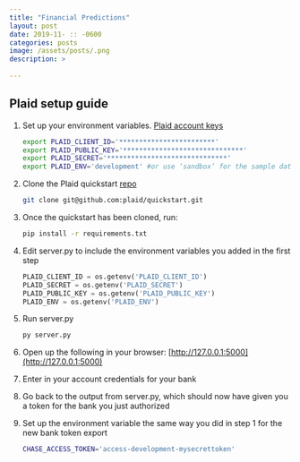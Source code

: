 ```yaml
---
title: "Financial Predictions"
layout: post
date: 2019-11- :: -0600
categories: posts
image: /assets/posts/.png
description: >
  
---
```


## Plaid setup guide

1. Set up your environment variables. [Plaid account keys](https://dashboard.plaid.com/account/keys)

    ```bash
    export PLAID_CLIENT_ID='************************'
    export PLAID_PUBLIC_KEY='******************************'
    export PLAID_SECRET='******************************'
    export PLAID_ENV='development' #or use ‘sandbox’ for the sample data
    ```

2. Clone the Plaid quickstart [repo](https://github.com/plaid/quickstart)

    ```bash
    git clone git@github.com:plaid/quickstart.git
    ```

3. Once the quickstart has been cloned, run:

    ```bash
    pip install -r requirements.txt
    ```

4. Edit server.py to include the environment variables you added in the first step

    ```python
    PLAID_CLIENT_ID = os.getenv('PLAID_CLIENT_ID')
    PLAID_SECRET = os.getenv('PLAID_SECRET')
    PLAID_PUBLIC_KEY = os.getenv('PLAID_PUBLIC_KEY')
    PLAID_ENV = os.getenv('PLAID_ENV')
    ```

5. Run server.py

    ```bash
    py server.py
    ```

6. Open up the following in your browser: [http://127.0.0.1:5000](http://127.0.0.1:5000)
7. Enter in your account credentials for your bank
8. Go back to the output from server.py, which should now have given you a token for the bank you just authorized
9. Set up the environment variable the same way you did in step 1 for the new bank token
export

    ```bash
    CHASE_ACCESS_TOKEN='access-development-mysecrettoken'
    ```
